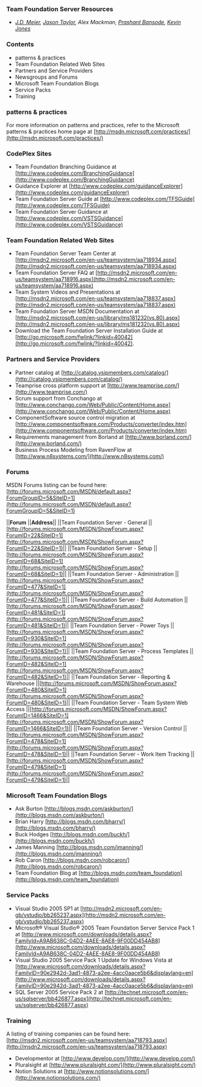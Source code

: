 ### Team Foundation Server Resources
- _[J.D. Meier](http://blogs.msdn.com/jmeier), [Jason Taylor](http://jtaylorgoodlife.blogspot.com/), Alex Mackman, [Prashant Bansode](http://prashantbansode.blogspot.com/), [Kevin Jones](http://blogs.advantaje.com/blog/kevin/)_

### Contents
* patterns & practices
* Team Foundation Related Web Sites
* Partners and Service Providers
* Newsgroups and Forums
* Microsoft Team Foundation Blogs
* Service Packs
* Training

### patterns & practices
For more information on patterns and practices, refer to the Microsoft patterns & practices home page at [http://msdn.microsoft.com/practices/](http://msdn.microsoft.com/practices/) 

### CodePlex Sites
* Team Foundation Branching Guidance at [http://www.codeplex.com/BranchingGuidance](http://www.codeplex.com/BranchingGuidance)
* Guidance Explorer at [http://www.codeplex.com/guidanceExplorer](http://www.codeplex.com/guidanceExplorer)
* Team Foundation Server Guide at [http://www.codeplex.com/TFSGuide](http://www.codeplex.com/TFSGuide)
* Team Foundation Server Guidance at [http://www.codeplex.com/VSTSGuidance](http://www.codeplex.com/VSTSGuidance) 

### Team Foundation Related Web Sites
* Team Foundation Server Team Center at [http://msdn2.microsoft.com/en-us/teamsystem/aa718934.aspx](http://msdn2.microsoft.com/en-us/teamsystem/aa718934.aspx)
* Team Foundation Server FAQ at [http://msdn2.microsoft.com/en-us/teamsystem/aa718916.aspx](http://msdn2.microsoft.com/en-us/teamsystem/aa718916.aspx)
* Team System Videos and Presentations at [http://msdn2.microsoft.com/en-us/teamsystem/aa718837.aspx](http://msdn2.microsoft.com/en-us/teamsystem/aa718837.aspx)
* Team Foundation Server MSDN Documentation at [http://msdn2.microsoft.com/en-us/library/ms181232(vs.80).aspx](http://msdn2.microsoft.com/en-us/library/ms181232(vs.80).aspx) 
* Download the Team Foundation Server Installation Guide at [http://go.microsoft.com/fwlink/?linkid=40042](http://go.microsoft.com/fwlink/?linkid=40042). 

### Partners and Service Providers
* Partner catalog at [http://catalog.vsipmembers.com/catalog/](http://catalog.vsipmembers.com/catalog/)
* Teamprise cross platform support at [http://www.teamprise.com/](http://www.teamprise.com/)
* Scrum support from Conchango at [http://www.conchango.com/Web/Public/Content/Home.aspx](http://www.conchango.com/Web/Public/Content/Home.aspx)
* ComponentSoftware source control migration at [http://www.componentsoftware.com/Products/converter/index.htm](http://www.componentsoftware.com/Products/converter/index.htm)
* Requirements management from Borland at [http://www.borland.com/](http://www.borland.com/)
* Business Process Modeling from RavenFlow at [http://www.n8systems.com/](http://www.n8systems.com/)

### Forums
MSDN Forums listing can be found here: [http://forums.microsoft.com/MSDN/default.aspx?ForumGroupID=5&SiteID=1](http://forums.microsoft.com/MSDN/default.aspx?ForumGroupID=5&SiteID=1) 

||**Forum**	||**Address**||
||Team Foundation Server - General	||[http://forums.microsoft.com/MSDN/ShowForum.aspx?ForumID=22&SiteID=1](http://forums.microsoft.com/MSDN/ShowForum.aspx?ForumID=22&SiteID=1)||
||Team Foundation Server - Setup	||[http://forums.microsoft.com/MSDN/ShowForum.aspx?ForumID=68&SiteID=1](http://forums.microsoft.com/MSDN/ShowForum.aspx?ForumID=68&SiteID=1)||
||Team Foundation Server - Administration	||[http://forums.microsoft.com/MSDN/ShowForum.aspx?ForumID=477&SiteID=1](http://forums.microsoft.com/MSDN/ShowForum.aspx?ForumID=477&SiteID=1)||
||Team Foundation Server - Build Automation	||[http://forums.microsoft.com/MSDN/ShowForum.aspx?ForumID=481&SiteID=1](http://forums.microsoft.com/MSDN/ShowForum.aspx?ForumID=481&SiteID=1)||
||Team Foundation Server - Power Toys	||[http://forums.microsoft.com/MSDN/ShowForum.aspx?ForumID=930&SiteID=1](http://forums.microsoft.com/MSDN/ShowForum.aspx?ForumID=930&SiteID=1)||
||Team Foundation Server - Process Templates	||[http://forums.microsoft.com/MSDN/ShowForum.aspx?ForumID=482&SiteID=1](http://forums.microsoft.com/MSDN/ShowForum.aspx?ForumID=482&SiteID=1)||
||Team Foundation Server - Reporting & Warehouse	||[http://forums.microsoft.com/MSDN/ShowForum.aspx?ForumID=480&SiteID=1](http://forums.microsoft.com/MSDN/ShowForum.aspx?ForumID=480&SiteID=1)||
||Team Foundation Server - Team System Web Access	||[http://forums.microsoft.com/MSDN/ShowForum.aspx?ForumID=1466&SiteID=1](http://forums.microsoft.com/MSDN/ShowForum.aspx?ForumID=1466&SiteID=1)||
||Team Foundation Server - Version Control	||[http://forums.microsoft.com/MSDN/ShowForum.aspx?ForumID=478&SiteID=1](http://forums.microsoft.com/MSDN/ShowForum.aspx?ForumID=478&SiteID=1)||
||Team Foundation Server - Work Item Tracking	||[http://forums.microsoft.com/MSDN/ShowForum.aspx?ForumID=479&SiteID=1](http://forums.microsoft.com/MSDN/ShowForum.aspx?ForumID=479&SiteID=1)||

### Microsoft Team Foundation Blogs
* Ask Burton [http://blogs.msdn.com/askburton/](http://blogs.msdn.com/askburton/)
* Brian Harry [http://blogs.msdn.com/bharry/](http://blogs.msdn.com/bharry/)
* Buck Hodges [http://blogs.msdn.com/buckh/](http://blogs.msdn.com/buckh/)
* James Manning [http://blogs.msdn.com/jmanning/](http://blogs.msdn.com/jmanning/)
* Rob Caron [http://blogs.msdn.com/robcaron/](http://blogs.msdn.com/robcaron/)
* Team Foundation Blog at [http://blogs.msdn.com/team_foundation](http://blogs.msdn.com/team_foundation)

### Service Packs
* Visual Studio 2005 SP1 at [http://msdn2.microsoft.com/en-gb/vstudio/bb265237.aspx](http://msdn2.microsoft.com/en-gb/vstudio/bb265237.aspx)
* Microsoft® Visual Studio® 2005 Team Foundation Server Service Pack 1 at [http://www.microsoft.com/downloads/details.aspx?FamilyId=A9AB638C-04D2-4AEE-8AE8-9F00DD454AB8](http://www.microsoft.com/downloads/details.aspx?FamilyId=A9AB638C-04D2-4AEE-8AE8-9F00DD454AB8)
* Visual Studio 2005 Service Pack 1 Update for Windows Vista at [http://www.microsoft.com/downloads/details.aspx?FamilyID=90e2942d-3ad1-4873-a2ee-4acc0aace5b6&displaylang=en](http://www.microsoft.com/downloads/details.aspx?FamilyID=90e2942d-3ad1-4873-a2ee-4acc0aace5b6&displaylang=en)
* SQL Server 2005 Service Pack 2 at [http://technet.microsoft.com/en-us/sqlserver/bb426877.aspx](http://technet.microsoft.com/en-us/sqlserver/bb426877.aspx)

### Training
A listing of training companies can be found here: [http://msdn2.microsoft.com/en-us/teamsystem/aa718793.aspx](http://msdn2.microsoft.com/en-us/teamsystem/aa718793.aspx) 
* Developmentor at [http://www.develop.com/](http://www.develop.com/)
* Pluralsight at [http://www.pluralsight.com/](http://www.pluralsight.com/)
* Notion Solutions at [http://www.notionsolutions.com/](http://www.notionsolutions.com/)